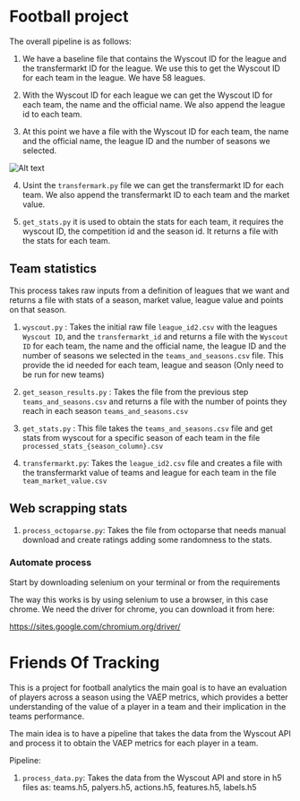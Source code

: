 # Football project

The overall pipeline is as follows:

1. We have a baseline file that contains the Wyscout ID for the league and the transfermarkt ID for the league. We use this to get the Wyscout ID for each team in the league. We have 58 leagues.

2. With the Wyscout ID for each league we can get the Wyscout ID for each team, the name and the official name. We also append the league id to each team. 

3. At this point we have a file with the Wyscout ID for each team, the name and the official name, the league ID and the number of seasons we selected.

![Alt text](image.png) 

4. Usint the ``transfermark.py`` file we can get the transfermarkt ID for each team. We also append the transfermarkt ID to each team and the market value. 

5. ``get_stats.py`` it is used to obtain the stats for each team, it requires the wyscout ID, the competition id and the season id. It returns a file with the stats for each team.


## Team statistics

This process takes raw inputs from a definition of leagues that we want and returns a file with stats of a season, market value, league value and points on that season. 

1. ``wyscout.py`` : Takes the initial raw file ``league_id2.csv`` with the leagues ``Wyscout ID``, and the ``transfermarkt_id`` and returns a file with the ``Wyscout ID`` for each team, the name and the official name, the league ID and the number of seasons we selected in the ``teams_and_seasons.csv`` file. This provide the id needed for each team, league and season (Only need to be run for new teams)

2. ``get_season_results.py`` : Takes the file from the previous step ``teams_and_seasons.csv`` and returns a file with the number of points they reach in each season ``teams_and_seasons.csv``

3. ``get_stats.py`` : This file takes the ``teams_and_seasons.csv`` file and get stats from wyscout for a specific season of each team in the file ``processed_stats_{season_column}.csv``

4. ``transfermarkt.py``: Takes the ``league_id2.csv`` file and creates a file with the transfermarkt value of teams and league for each team in the file ``team_market_value.csv``


## Web scrapping stats

1. ``process_octoparse.py``: Takes the file from octoparse that needs manual download and create ratings adding some randomness to the stats.

### Automate process

Start by downloading selenium on your terminal or from the requirements

The way this works is by using selenium to use a browser, in this case chrome. We need the driver for chrome, you can download it from here:

https://sites.google.com/chromium.org/driver/


# Friends Of Tracking

This is a project for football analytics the main goal is to have an evaluation of players across a season using the VAEP metrics, which provides a better understanding of the value of a player in a team and their implication in the teams performance. 

The main idea is to have a pipeline that takes the data from the Wyscout API and process it to obtain the VAEP metrics for each player in a team.

Pipeline:

1. ``process_data.py``: Takes the data from the Wyscout API and store in h5 files as: teams.h5, palyers.h5, actions.h5, features.h5, labels.h5